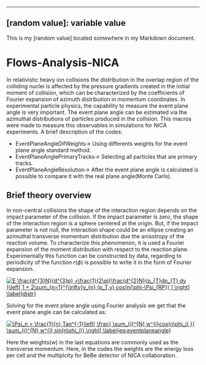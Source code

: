 ----
[random value]: variable value
---
This is my [random value] located somewhere in my Markdown document.
# Flows-Analysis-NICA
In relativistic heavy ion collisions the distribution in the overlap region of the colliding nuclei is affected by the pressure gradients created in the initial moment of collision, which can be characterized by the coefficients of Fourier expansion of azimuth distribution in momentum coordinates. In experimental particle physics, the capability to measure the event plane angle is very important. The event plane angle can be estimated via the azimuthal distributions of particles produced in the collision. This macros were made to measure this observables in simulations for NICA experiments. A brief description of the codes:

* EventPlaneAngleDifWeights-> Using differents weights for the event plane angle standard method.
* EventPlaneAnglePrimaryTracks-> Selecting all particles that are primary tracks.
* EventPlaneAngleResolution-> After the event plane angle is calculated is possible to compare it with the real plane angle(Monte Carlo).





## Brief theory overview



In non-central collisions the shape of the interaction region depends on
the impact parameter of the collision. If the impact parameter is zero, the shape of the interaction region is a sphere centered at the origin. But, if the impact parameter is not null, the interaction shape could be an ellipse creating an azimuthal transverse momentum distribution due the anisotropy of the reaction volume.  To characterize this phenomenon, it is used a Fourier expansion of the moment distribution with respect to the reaction plane. Experimentally this function can be constructed by data, regarding to periodicity of the function $r(\phi)$ is possible to write it in the form of Fourier expansion. 


<a href="https://www.codecogs.com/eqnedit.php?latex=E&space;\frac{d^{3}N}{d^{3}p}&space;=\frac{1}{2\pi}\frac{d^{2}N}{p_{T}dp_{T}&space;dy&space;}\left[&space;1&space;&plus;&space;2\sum_{n=1}^{\infty}v_{n}&space;(p_T,y)&space;cos[n(\phi-\Psi_{RP})&space;]&space;\right]&space;\label{distr}" target="_blank"><img src="https://latex.codecogs.com/gif.latex?E&space;\frac{d^{3}N}{d^{3}p}&space;=\frac{1}{2\pi}\frac{d^{2}N}{p_{T}dp_{T}&space;dy&space;}\left[&space;1&space;&plus;&space;2\sum_{n=1}^{\infty}v_{n}&space;(p_T,y)&space;cos[n(\phi-\Psi_{RP})&space;]&space;\right]&space;\label{distr}" title="E \frac{d^{3}N}{d^{3}p} =\frac{1}{2\pi}\frac{d^{2}N}{p_{T}dp_{T} dy }\left[ 1 + 2\sum_{n=1}^{\infty}v_{n} (p_T,y) cos[n(\phi-\Psi_{RP}) ] \right] \label{distr}" /></a>

Solving for the event plane angle using Fourier analysis we get that the event plane angle can be calculated as:

<a href="https://www.codecogs.com/eqnedit.php?latex=\Psi_n&space;=&space;\frac{1}{n}&space;Tan^{-1}\left[&space;\frac{&space;\sum_{i}^{N}&space;w^{i}cos(n\phi_i)&space;}{&space;\sum_{i}^{N}&space;w^{i}&space;sin(n\phi_i)}&space;\right]&space;\label{eq:eventplaneangle}" target="_blank"><img src="https://latex.codecogs.com/gif.latex?\Psi_n&space;=&space;\frac{1}{n}&space;Tan^{-1}\left[&space;\frac{&space;\sum_{i}^{N}&space;w^{i}cos(n\phi_i)&space;}{&space;\sum_{i}^{N}&space;w^{i}&space;sin(n\phi_i)}&space;\right]&space;\label{eq:eventplaneangle}" title="\Psi_n = \frac{1}{n} Tan^{-1}\left[ \frac{ \sum_{i}^{N} w^{i}cos(n\phi_i) }{ \sum_{i}^{N} w^{i} sin(n\phi_i)} \right] \label{eq:eventplaneangle}" /></a>



Here the weights(w) in the last equations are commonly used as the transverse momentum. Here, in the codes the weights are the energy loss per cell and the multiplcity for BeBe detector of NICA collaboration. 
